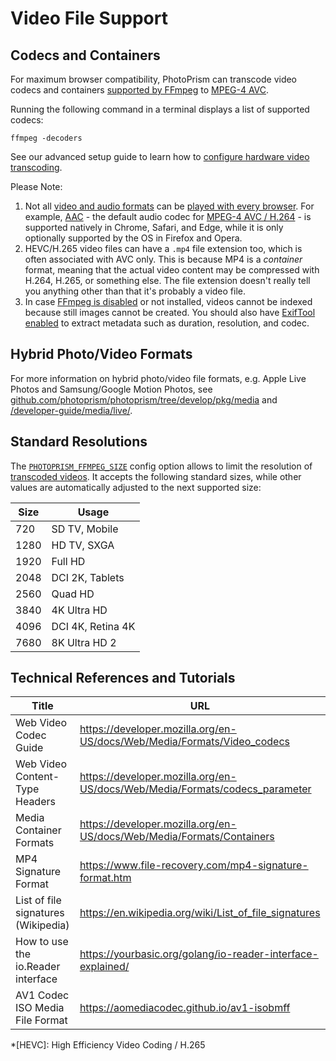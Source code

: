 # Video File Support

## Codecs and Containers

For maximum browser compatibility, PhotoPrism can transcode video codecs and containers [supported by FFmpeg](https://www.ffmpeg.org/documentation.html) to [MPEG-4 AVC](https://en.wikipedia.org/wiki/MPEG-4).

Running the following command in a terminal displays a list of supported codecs:

```
ffmpeg -decoders
```

See our advanced setup guide to learn how to [configure hardware video transcoding](https://docs.photoprism.app/getting-started/advanced/transcoding/).

Please Note:

1. Not all [video and audio formats](https://caniuse.com/?search=video%20format) can be [played with every browser](https://docs.photoprism.app/getting-started/troubleshooting/browsers/). For example, [AAC](https://caniuse.com/aac "Advanced Audio Coding") - the default audio codec for [MPEG-4 AVC / H.264](https://caniuse.com/avc "Advanced Video Coding") - is supported natively in Chrome, Safari, and Edge, while it is only optionally supported by the OS in Firefox and Opera.
2. HEVC/H.265 video files can have a `.mp4` file extension too, which is often associated with AVC only. This is because MP4 is a *container* format, meaning that the actual video content may be compressed with H.264, H.265, or something else. The file extension doesn't really tell you anything other than that it's probably a video file.
3. In case [FFmpeg is disabled](https://docs.photoprism.app/user-guide/settings/advanced/#disable-ffmpeg) or not installed, videos cannot be indexed because still images cannot be created. You should also have [ExifTool enabled](https://docs.photoprism.app/getting-started/config-options/#feature-flags) to extract metadata such as duration, resolution, and codec.

## Hybrid Photo/Video Formats

For more information on hybrid photo/video file formats, e.g. Apple Live Photos and Samsung/Google Motion Photos, see [github.com/photoprism/photoprism/tree/develop/pkg/media](https://github.com/photoprism/photoprism/tree/develop/pkg/media) and [/developer-guide/media/live/](live.md).

## Standard Resolutions

The [`PHOTOPRISM_FFMPEG_SIZE`](../../getting-started/config-options.md#file-conversion) config option allows to limit the resolution of [transcoded videos](../../getting-started/advanced/transcoding.md). It accepts the following standard sizes, while other values are automatically adjusted to the next supported size:

| Size |       Usage       |
|------|-------------------|
|  720 | SD TV, Mobile     |
| 1280 | HD TV, SXGA       |
| 1920 | Full HD           |
| 2048 | DCI 2K, Tablets   |
| 2560 | Quad HD           |
| 3840 | 4K Ultra HD       |
| 4096 | DCI 4K, Retina 4K |
| 7680 | 8K Ultra HD 2     |

## Technical References and Tutorials

| Title                               | URL                                                                         |
|-------------------------------------|-----------------------------------------------------------------------------|
| Web Video Codec Guide               | https://developer.mozilla.org/en-US/docs/Web/Media/Formats/Video_codecs     |
| Web Video Content-Type Headers      | https://developer.mozilla.org/en-US/docs/Web/Media/Formats/codecs_parameter |
| Media Container Formats             | https://developer.mozilla.org/en-US/docs/Web/Media/Formats/Containers       |
| MP4 Signature Format                | https://www.file-recovery.com/mp4-signature-format.htm                      |
| List of file signatures (Wikipedia) | https://en.wikipedia.org/wiki/List_of_file_signatures                       |
| How to use the io.Reader interface  | https://yourbasic.org/golang/io-reader-interface-explained/                 |
| AV1 Codec ISO Media File Format     | https://aomediacodec.github.io/av1-isobmff                                  |

*[HEVC]: High Efficiency Video Coding / H.265
